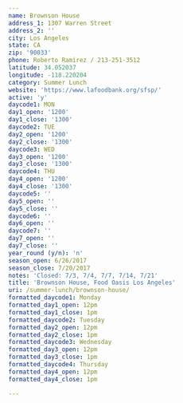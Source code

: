 ```yaml
---
name: Brownson House
address_1: 1307 Warren Street
address_2: ''
city: Los Angeles
state: CA
zip: '90033'
phone: Roberto Ramirez / 213-251-3512
latitude: 34.052037
longitude: -118.220204
category: Summer Lunch
website: 'https://www.lafoodbank.org/sfsp/'
active: 'y'
daycode1: MON
day1_open: '1200'
day1_close: '1300'
daycode2: TUE
day2_open: '1200'
day2_close: '1300'
daycode3: WED
day3_open: '1200'
day3_close: '1300'
daycode4: THU
day4_open: '1200'
day4_close: '1300'
daycode5: ''
day5_open: ''
day5_close: ''
daycode6: ''
day6_open: ''
daycode7: ''
day7_open: ''
day7_close: ''
year_round (y/n): 'n'
season_open: 6/26/2017
season_close: 7/20/2017
notes: 'Closed: 7/3, 7/4, 7/7, 7/14, 7/21'
title: 'Brownson House, Food Oasis Los Angeles'
uri: /summer-lunch/brownson-house/
formatted_daycode1: Monday
formatted_day1_open: 12pm
formatted_day1_close: 1pm
formatted_daycode2: Tuesday
formatted_day2_open: 12pm
formatted_day2_close: 1pm
formatted_daycode3: Wednesday
formatted_day3_open: 12pm
formatted_day3_close: 1pm
formatted_daycode4: Thursday
formatted_day4_open: 12pm
formatted_day4_close: 1pm

---
```













